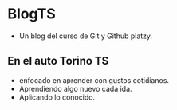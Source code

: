 # BlogTS
* Un blog del curso de Git y Github platzy.

## En el auto Torino TS
 * enfocado en aprender con gustos cotidianos.
 * Aprendiendo algo nuevo cada ida.
 * Aplicando lo conocido.